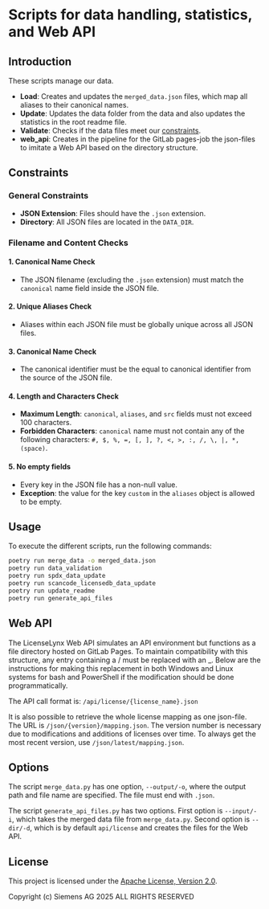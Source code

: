 # Scripts for data handling, statistics, and Web API

## Introduction

These scripts manage our data.

- **Load**: Creates and updates the `merged_data.json` files, which map all aliases to their canonical names.
- **Update**: Updates the data folder from the data and also updates the statistics in the root readme file.
- **Validate**: Checks if the data files meet our [constraints](#constraints).
- **web_api**: Creates in the pipeline for the GitLab pages-job the json-files to imitate a Web API based on the directory structure.

## Constraints

### General Constraints

- **JSON Extension**: Files should have the `.json` extension.
- **Directory**: All JSON files are located in the `DATA_DIR`.

### Filename and Content Checks

#### 1. Canonical Name Check

- The JSON filename (excluding the `.json` extension) must match the `canonical` name field inside the JSON file.

#### 2. Unique Aliases Check

- Aliases within each JSON file must be globally unique across all JSON files.

#### 3. Canonical Name Check
- The canonical identifier must be the equal to canonical identifier from the source of the JSON file.

#### 4. Length and Characters Check

- **Maximum Length**: `canonical`, `aliases`, and `src` fields must not exceed 100 characters.
- **Forbidden Characters**: `canonical` name must not contain any of the following characters: `#, $, %, =, [, ], ?, <, >, :, /, \, |, *, ` ` (space)`.

#### 5. No empty fields

- Every key in the JSON file has a non-null value.
- **Exception**: the value for the key `custom` in the `aliases` object is allowed to be empty.

## Usage

To execute the different scripts, run the following commands:

``` bash
poetry run merge_data -o merged_data.json
poetry run data_validation
poetry run spdx_data_update 
poetry run scancode_licensedb_data_update
poetry run update_readme
poetry run generate_api_files
```

## Web API

The LicenseLynx Web API simulates an API environment but functions as a file directory hosted on GitLab Pages.
To maintain compatibility with this structure, any entry containing a / must be replaced with an _.
Below are the instructions for making this replacement in both Windows and Linux systems for bash and PowerShell if the modification should be done programmatically.

The API call format is: ``/api/license/{license_name}.json``

It is also possible to retrieve the whole license mapping as one json-file.
The URL is ``/json/{version}/mapping.json``.
The version number is necessary due to modifications and additions of licenses over time.
To always get the most recent version, use ``/json/latest/mapping.json``.

## Options

The script ``merge_data.py`` has one option, ```--output/-o```, where the output path and file name are specified.
The file must end with ```.json```.

The script ``generate_api_files.py`` has two options.
First option is ``--input/-i``, which takes the merged data file from ``merge_data.py``.
Second option is ``--dir/-d``, which is by default ``api/license`` and creates the files for the Web API.

## License

This project is licensed under the [Apache License, Version 2.0](../LICENSE.md).

Copyright (c) Siemens AG 2025 ALL RIGHTS RESERVED
